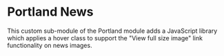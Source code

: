 # Portland News

This custom sub-module of the Portland module adds a JavaScript library which applies a hover class to support the "View full size image" link functionality on news images.